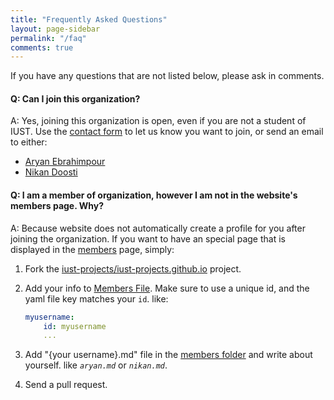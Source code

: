 ```yaml
---
title: "Frequently Asked Questions"
layout: page-sidebar
permalink: "/faq"
comments: true
---
```


<div class="alert alert-success" role="alert">
  If you have any questions that are not listed below, please ask in comments.
</div>


#### Q: Can I join this organization?

A: Yes, joining this organization is open, even if you are not a student of IUST. Use the [contact form](http://iust-projects.ir/contact.html) to let us know you want to join, or send an email to either:

- [Aryan Ebrahimpour](mailto:Oxaryan@outlook.com)
- [Nikan Doosti](mailto:nikan.doosti@outlook.com)

#### Q: I am a member of organization, however I am not in the website's members page. Why?

A: Because website does not automatically create a profile for you after joining the organization. If you want to have an special page
that is displayed in the [members](/members) page, simply:

1. Fork the [iust-projects/iust-projects.github.io](https://github.com/iust-projects/iust-projects.github.io) project.

2. Add your info to [Members File](https://github.com/iust-projects/iust-projects.github.io/blob/master/_data/members.yml). Make sure to use a unique id, and the yaml file key matches your `id`. like:
   ```yaml
   myusername:
       id: myusername
       ...
   ```

3. Add "{your username}.md" file in the [members folder](https://github.com/iust-projects/iust-projects.github.io/tree/master/member) and write about yourself. like *`aryan.md`* or *`nikan.md`*.
   
4. Send a pull request.